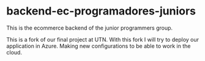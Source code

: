 # backend-ec-programadores-juniors
This is the ecommerce backend of the junior programmers group.

This is a fork of our final project at UTN.
With this fork I will try to deploy our application in Azure.
Making new configurations to be able to work in the cloud.
